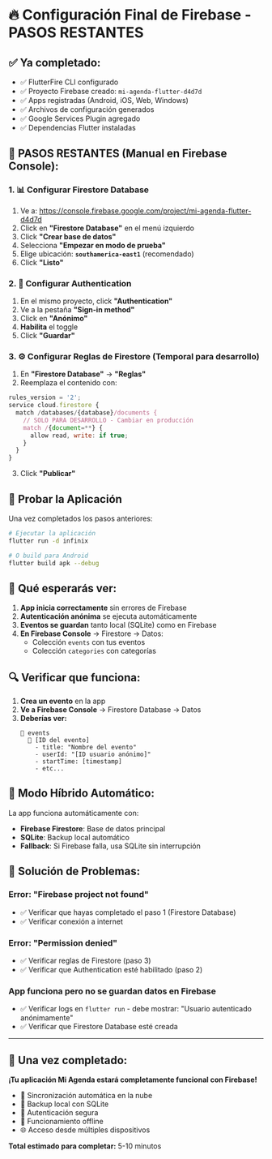 # 🔥 Configuración Final de Firebase - PASOS RESTANTES

## ✅ **Ya completado:**
- ✅ FlutterFire CLI configurado 
- ✅ Proyecto Firebase creado: `mi-agenda-flutter-d4d7d`
- ✅ Apps registradas (Android, iOS, Web, Windows)
- ✅ Archivos de configuración generados
- ✅ Google Services Plugin agregado
- ✅ Dependencias Flutter instaladas

## 🚀 **PASOS RESTANTES (Manual en Firebase Console):**

### 1. 📊 **Configurar Firestore Database**
1. Ve a: https://console.firebase.google.com/project/mi-agenda-flutter-d4d7d
2. Click en **"Firestore Database"** en el menú izquierdo
3. Click **"Crear base de datos"**
4. Selecciona **"Empezar en modo de prueba"** 
5. Elige ubicación: **`southamerica-east1`** (recomendado)
6. Click **"Listo"**

### 2. 🔐 **Configurar Authentication**
1. En el mismo proyecto, click **"Authentication"**
2. Ve a la pestaña **"Sign-in method"**
3. Click en **"Anónimo"**
4. **Habilita** el toggle
5. Click **"Guardar"**

### 3. ⚙️ **Configurar Reglas de Firestore (Temporal para desarrollo)**
1. En **"Firestore Database"** → **"Reglas"**
2. Reemplaza el contenido con:

```javascript
rules_version = '2';
service cloud.firestore {
  match /databases/{database}/documents {
    // SOLO PARA DESARROLLO - Cambiar en producción
    match /{document=**} {
      allow read, write: if true;
    }
  }
}
```

3. Click **"Publicar"**

## 🧪 **Probar la Aplicación**

Una vez completados los pasos anteriores:

```bash
# Ejecutar la aplicación
flutter run -d infinix

# O build para Android
flutter build apk --debug
```

## 📱 **Qué esperarás ver:**

1. **App inicia correctamente** sin errores de Firebase
2. **Autenticación anónima** se ejecuta automáticamente
3. **Eventos se guardan** tanto local (SQLite) como en Firebase
4. **En Firebase Console** → Firestore → Datos:
   - Colección `events` con tus eventos
   - Colección `categories` con categorías

## 🔍 **Verificar que funciona:**

1. **Crea un evento** en la app
2. **Ve a Firebase Console** → Firestore Database → Datos
3. **Deberías ver:**
   ```
   📁 events
     📄 [ID del evento]
       - title: "Nombre del evento"
       - userId: "[ID usuario anónimo]"
       - startTime: [timestamp]
       - etc...
   ```

## 💾 **Modo Híbrido Automático:**

La app funciona automáticamente con:
- **Firebase Firestore**: Base de datos principal
- **SQLite**: Backup local automático
- **Fallback**: Si Firebase falla, usa SQLite sin interrupción

## 🚨 **Solución de Problemas:**

### Error: "Firebase project not found"
- ✅ Verificar que hayas completado el paso 1 (Firestore Database)
- ✅ Verificar conexión a internet

### Error: "Permission denied"
- ✅ Verificar reglas de Firestore (paso 3)
- ✅ Verificar que Authentication esté habilitado (paso 2)

### App funciona pero no se guardan datos en Firebase
- ✅ Verificar logs en `flutter run` - debe mostrar: "Usuario autenticado anónimamente"
- ✅ Verificar que Firestore Database esté creada

---

## 🎉 **Una vez completado:**

**¡Tu aplicación Mi Agenda estará completamente funcional con Firebase!**

- 🔄 Sincronización automática en la nube
- 💾 Backup local con SQLite
- 🔐 Autenticación segura
- 📱 Funcionamiento offline
- 🌐 Acceso desde múltiples dispositivos

**Total estimado para completar:** 5-10 minutos
